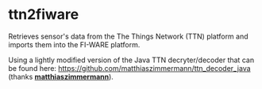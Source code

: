 # ttn2fiware
Retrieves sensor's data from the The Things Network (TTN) platform and imports them into the FI-WARE platform.

Using a lightly modified version of the Java TTN decryter/decoder that can be found here: https://github.com/matthiaszimmermann/ttn_decoder_java (thanks **[matthiaszimmermann](https://github.com/matthiaszimmermann/)**).

